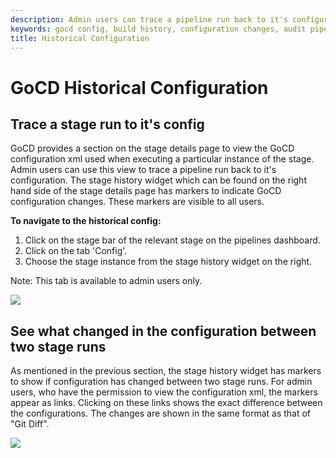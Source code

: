 ```yaml
---
description: Admin users can trace a pipeline run back to it's configuration. The stage history has markers indicating GoCD configuration changes.
keywords: gocd config, build history, configuration changes, audit pipeline, pipeline history, stage history
title: Historical Configuration
---
```



# GoCD Historical Configuration

## Trace a stage run to it's config

GoCD provides a section on the stage details page to view the GoCD configuration xml used when executing a particular instance of the stage. Admin users can use this view to trace a pipeline run back to it's configuration. The stage history widget which can be found on the right hand side of the stage details page has markers to indicate GoCD configuration changes. These markers are visible to all users.

**To navigate to the historical config:**

1. Click on the stage bar of the relevant stage on the pipelines dashboard.
2. Click on the tab 'Config'.
3. Choose the stage instance from the stage history widget on the right.

Note: This tab is available to admin users only.

![](../images/stage_config.png)

## See what changed in the configuration between two stage runs

As mentioned in the previous section, the stage history widget has markers to show if configuration has changed between two stage runs. For admin users, who have the permission to view the configuration xml, the markers appear as links. Clicking on these links shows the exact difference between the configurations. The changes are shown in the same format as that of "Git Diff".

![](../images/stage_config_diff.png)
